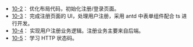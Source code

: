 + [10-2](https://github.com/Ethereal-bang/React_TS/tree/main/Ch_10%E3%80%90%E9%A1%B6%E9%83%A8%E5%AF%BC%E8%88%AA%E3%80%91%E7%94%A8%E6%88%B7%E7%99%BB%E5%BD%95/10-2%E3%80%90%E5%B8%83%E5%B1%80%E9%87%8D%E6%9E%84%E3%80%91%E9%A1%B5%E9%9D%A2%E5%B8%83%E5%B1%80)：
  优化布局代码，初始化注册/登录页面。
+ [10-3](https://github.com/Ethereal-bang/React_TS/tree/main/Ch_10%E3%80%90%E9%A1%B6%E9%83%A8%E5%AF%BC%E8%88%AA%E3%80%91%E7%94%A8%E6%88%B7%E7%99%BB%E5%BD%95/10-3%E3%80%90%E6%B3%A8%E5%86%8C%E9%A1%B5%E9%9D%A2%E3%80%91Antd%20%2B%20TS%20%E8%A1%A8%E5%8D%95%E5%A4%84%E7%90%86)：
  完成注册页面的 UI，处理用户注册，采用 antd 中表单组件配合 ts 进行开发。
+ [10-4](https://github.com/Ethereal-bang/React_TS/tree/main/Ch_10%E3%80%90%E9%A1%B6%E9%83%A8%E5%AF%BC%E8%88%AA%E3%80%91%E7%94%A8%E6%88%B7%E7%99%BB%E5%BD%95/10-4%E3%80%90%E6%B3%A8%E5%86%8C%E9%A1%B5%E9%9D%A2%E3%80%91%E6%B3%A8%E5%86%8C%E4%B8%9A%E5%8A%A1%E9%80%BB%E8%BE%91%E5%A4%84%E7%90%86)：
  实现用户注册业务逻辑。注册业务主要来自后端。
+ [10-5](https://github.com/Ethereal-bang/React_TS/tree/main/Ch_10%E3%80%90%E9%A1%B6%E9%83%A8%E5%AF%BC%E8%88%AA%E3%80%91%E7%94%A8%E6%88%B7%E7%99%BB%E5%BD%95/10-5%E3%80%90%E6%A6%82%E5%BF%B5%E7%90%86%E8%A7%A3%E3%80%91Status%20Code)：
  学习 HTTP 状态码。

